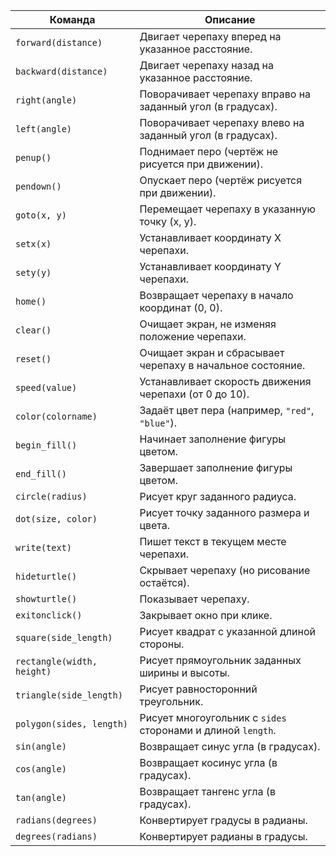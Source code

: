 
| Команда                    | Описание                                                    |
| -------------------------- | ----------------------------------------------------------- |
| `forward(distance)`        | Двигает черепаху вперед на указанное расстояние.            |
| `backward(distance)`       | Двигает черепаху назад на указанное расстояние.             |
| `right(angle)`             | Поворачивает черепаху вправо на заданный угол (в градусах). |
| `left(angle)`              | Поворачивает черепаху влево на заданный угол (в градусах).  |
| `penup()`                  | Поднимает перо (чертёж не рисуется при движении).           |
| `pendown()`                | Опускает перо (чертёж рисуется при движении).               |
| `goto(x, y)`               | Перемещает черепаху в указанную точку (x, y).               |
| `setx(x)`                  | Устанавливает координату X черепахи.                        |
| `sety(y)`                  | Устанавливает координату Y черепахи.                        |
| `home()`                   | Возвращает черепаху в начало координат (0, 0).              |
| `clear()`                  | Очищает экран, не изменяя положение черепахи.               |
| `reset()`                  | Очищает экран и сбрасывает черепаху в начальное состояние.  |
| `speed(value)`             | Устанавливает скорость движения черепахи (от 0 до 10).      |
| `color(colorname)`         | Задаёт цвет пера (например, `"red"`, `"blue"`).             |
| `begin_fill()`             | Начинает заполнение фигуры цветом.                          |
| `end_fill()`               | Завершает заполнение фигуры цветом.                         |
| `circle(radius)`           | Рисует круг заданного радиуса.                              |
| `dot(size, color)`         | Рисует точку заданного размера и цвета.                     |
| `write(text)`              | Пишет текст в текущем месте черепахи.                       |
| `hideturtle()`             | Скрывает черепаху (но рисование остаётся).                  |
| `showturtle()`             | Показывает черепаху.                                        |
| `exitonclick()`            | Закрывает окно при клике.                                   |
| `square(side_length)`      | Рисует квадрат с указанной длиной стороны.                  |
| `rectangle(width, height)` | Рисует прямоугольник заданных ширины и высоты.              |
| `triangle(side_length)`    | Рисует равносторонний треугольник.                          |
| `polygon(sides, length)`   | Рисует многоугольник с `sides` сторонами и длиной `length`. |
| `sin(angle)`               | Возвращает синус угла (в градусах).                         |
| `cos(angle)`               | Возвращает косинус угла (в градусах).                       |
| `tan(angle)`               | Возвращает тангенс угла (в градусах).                       |
| `radians(degrees)`         | Конвертирует градусы в радианы.                             |
| `degrees(radians)`         | Конвертирует радианы в градусы.                             |
